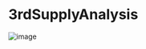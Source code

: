 # 3rdSupplyAnalysis
![image](https://user-images.githubusercontent.com/75110815/189511047-84f96bd3-acd8-4a51-ada0-db1300711ea4.png)
